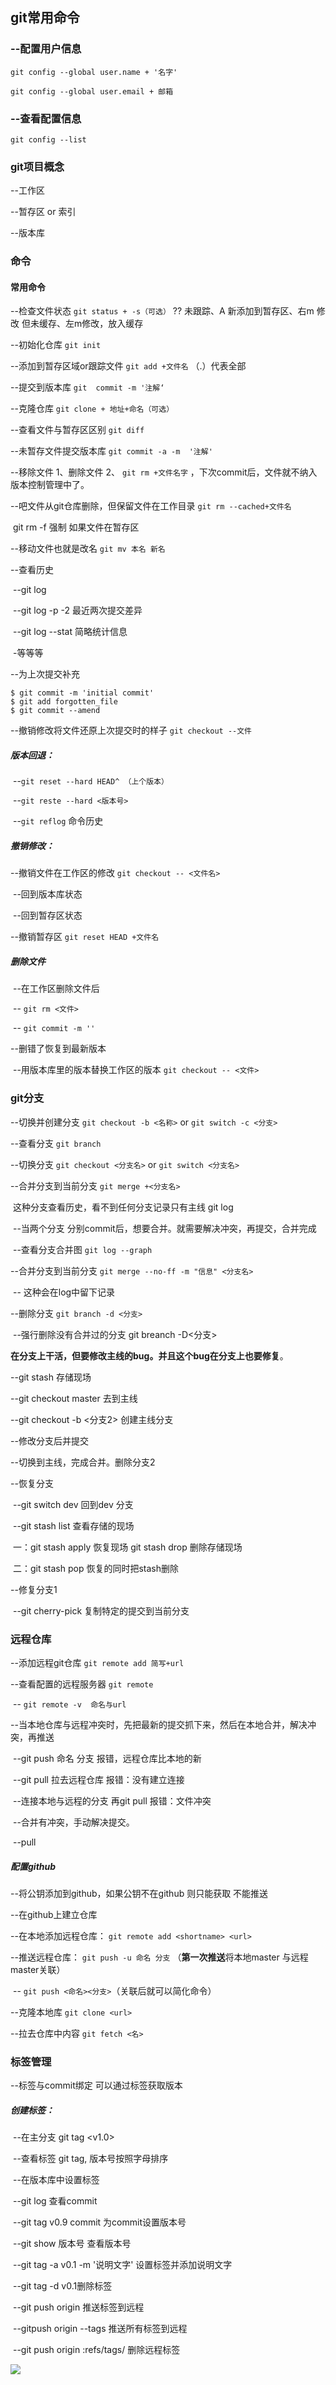 ## git**常用命令**

[官网]: https://git-scm.com/book/zh/v2
[廖雪峰]: https://www.liaoxuefeng.com/wiki/896043488029600
[讲解]: https://juejin.im/post/5dba383cf265da4d144e7cf5

[规范]: https://jaeger.itscoder.com/dev/2018/09/12/using-git-in-project.html



### **--配置用户信息**

```
git config --global user.name + '名字'

git config --global user.email + 邮箱
```



### --查看配置信息 

`git config --list`



### **git项目概念**

--工作区 

--暂存区 or 索引

--版本库



### **命令**

#### 常用命令

--检查文件状态	`git status + -s（可选）`     ?? 未跟踪、A 新添加到暂存区、右m 修改 但未缓存、左m修改，放入缓存

--初始化仓库	`git init` 

--添加到暂存区域or跟踪文件	`git add +文件名` （.）代表全部

--提交到版本库	`git  commit -m '注解‘`

--克隆仓库	 `git clone + 地址+命名（可选）` 	

--查看文件与暂存区区别	`git diff`

--未暂存文件提交版本库 	`git commit -a -m  '注解'`



--移除文件 1、删除文件 2、 `git rm +文件名字` ，下次commit后，文件就不纳入版本控制管理中了。

--吧文件从git仓库删除，但保留文件在工作目录	`git rm --cached+文件名`

​		git rm -f <file> 强制 如果文件在暂存区

--移动文件也就是改名	`git mv 本名 新名` 

--查看历史 

​	--git log

​	--git log -p -2 最近两次提交差异

​	--git log --stat 简略统计信息

​	-等等等

--为上次提交补充

```console
$ git commit -m 'initial commit'
$ git add forgotten_file
$ git commit --amend
```

--撤销修改将文件还原上次提交时的样子 `git checkout --文件`



##### 版本回退：

​	--`git reset --hard HEAD^ （上个版本）`

​	--`git reste --hard <版本号>`

​	--`git reflog` 命令历史



##### 撤销修改：

--撤销文件在工作区的修改	`git checkout -- <文件名>` 	

​		--回到版本库状态  

​		--回到暂存区状态

--撤销暂存区 `git reset HEAD +文件名`



##### 删除文件

​	--在工作区删除文件后

​		--	`git rm <文件>`

​		--	`git commit -m ''`

--删错了恢复到最新版本

​	--用版本库里的版本替换工作区的版本	`git checkout -- <文件>`



### git分支



--切换并创建分支	`git checkout -b <名称>`	or	 `git switch -c <分支>`

--查看分支	`git branch`	

--切换分支	`git checkout <分支名>`	or  `git switch <分支名>`



--合并分支到当前分支	`git merge +<分支名>`  

​	这种分支查看历史，看不到任何分支记录只有主线 git log

​	--当两个分支 分别commit后，想要合并。就需要解决冲突，再提交，合并完成

​	--查看分支合并图	`git log --graph`



--合并分支到当前分支  `git merge --no-ff -m "信息" <分支名>`

​	--	这种会在log中留下记录



--删除分支 `git branch -d <分支>`

​	--强行删除没有合并过的分支 git breanch -D<分支>



**在分支上干活，但要修改主线的bug。并且这个bug在分支上也要修复**。

--git stash	 存储现场

--git checkout master 去到主线

--git checkout -b <分支2>	创建主线分支

--修改分支后并提交

--切换到主线，完成合并。删除分支2

--恢复分支

​	--git switch dev 回到dev 分支

​	--git stash list 查看存储的现场

​		一：git stash apply 恢复现场		git stash drop 删除存储现场

​		二：git stash pop	恢复的同时把stash删除

--修复分支1

​	--git cherry-pick <commit> 复制特定的提交到当前分支



### 远程仓库

--添加远程git仓库	 `git remote add 简写+url`

--查看配置的远程服务器 	`git remote`

​		-- 	`git remote -v 	命名与url`

--当本地仓库与远程冲突时，先把最新的提交抓下来，然后在本地合并，解决冲突，再推送

​		--git push 命名 分支	报错，远程仓库比本地的新

​		--git pull 拉去远程仓库  报错：没有建立连接

​		--连接本地与远程的分支 再git pull 报错：文件冲突

​		--合并有冲突，手动解决提交。

​		--pull

##### 配置github

--将公钥添加到github，如果公钥不在github 则只能获取 不能推送

--在github上建立仓库

--在本地添加远程仓库：	`git remote add <shortname> <url>`		

--推送远程仓库：	`git push -u 命名 分支` （**第一次推送**将本地master 与远程master关联）

​		--	`git push <命名><分支>`（关联后就可以简化命令）

--克隆本地库		`git clone <url>`	

--拉去仓库中内容		`git fetch <名>`



### 标签管理

--标签与commit绑定 可以通过标签获取版本

##### 创建标签：

​	--在主分支 git tag <v1.0>	

​	--查看标签 git tag, 版本号按照字母排序

​	--在版本库中设置标签

​		--git log 查看commit

​		--git tag v0.9 commit 为commit设置版本号

​		--git show 版本号  查看版本号

​		--git tag -a v0.1 -m '说明文字' 	设置标签并添加说明文字

​		--git tag -d v0.1删除标签

​		--git push origin <tagname> 推送标签到远程

​			--gitpush origin --tags 推送所有标签到远程

​		--git push origin :refs/tags/<tagname> 删除远程标签



![](git%20%E5%B8%B8%E7%94%A8%E5%91%BD%E4%BB%A4%E8%AE%B2%E8%A7%A3.assets/git-flow.png)